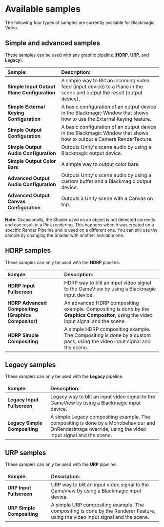 # Available samples

The following four types of samples are currently available for Blackmagic Video. 

## Simple and advanced samples

These samples can be used with any graphic pipeline (**HDRP**, **URP**, and **Legacy**).

| **Sample:**      | **Description:**               |
| :----------------- | :-------------------------- |
| __Simple Input Output Plane Configuration__ | A simple way to Blit an incoming video feed (input device) to a Plane in the scene and output the result (output device). |
| __Simple External Keying Configuration__ | A basic configuration of an output device in the Blackmagic Window that shows how to use the External Keying feature. |
| __Simple Output Configuration__ | A basic configuration of an output device in the Blackmagic Window that shows how to output a Camera RenderTexture. |
| __Simple Output Audio Configuration__ | Outputs Unity's scene audio by using a Blackmagic output device.|
| __Simple Output Color Bars__ | A simple way to output color bars.|
| __Advanced Output Audio Configuration__ | Outputs Unity's scene audio by using a custom buffer and a Blackmagic output device. |
| __Advanced Output Canvas Configuration__ | Outputs a Unity scene with a Canvas on top. |

**Note**: Occasionally, the Shader used on an object is not detected correctly and can result in a Pink rendering. This happens when it was created on a specific Render Pipeline and is used on a different one. You can still use the sample by changing the Shader with another available one.

## HDRP samples

These samples can only be used with the **HDRP** pipeline.

| **Sample:**      | **Description:**               |
| :----------------- | :-------------------------- |
| __HDRP Input Fullscreen__ | HDRP way to blit an input video signal to the GameView by using a Blackmagic input device. |
| __HDRP Advanced Compositing (Graphics Compositor)__ | An advanced HDRP compositing example. Compositing is done by the **Graphics Compositor**, using the video input signal and the scene.|
| __HDRP Simple Compositing__ | A simple HDRP compositing example. The Compositing is done by a custom pass, using the video input signal and the scene. |

## Legacy samples

These samples can only be used with the **Legacy** pipeline.

| **Sample:**      | **Description:**               |
| :----------------- | :-------------------------- |
| __Legacy Input Fullscreen__ | Legacy way to blit an input video signal to the GameView by using a Blackmagic input device. |
| __Legacy Simple Compositing__ | A simple Legacy compositing example. The compositing is done by a Monobehaviour and OnRenderImage override, using the video input signal and the scene.|

## URP samples

These samples can only be used with the **URP** pipeline.

| **Sample:**      | **Description:**               |
| :----------------- | :-------------------------- |
| __URP Input Fullscreen__ | URP way to blit an input video signal to the GameView by using a Blackmagic input device. |
| __URP Simple Compositing__ | A simple URP compositing example. The compositing is done by the Renderer Feature, using the video input signal and the scene.|